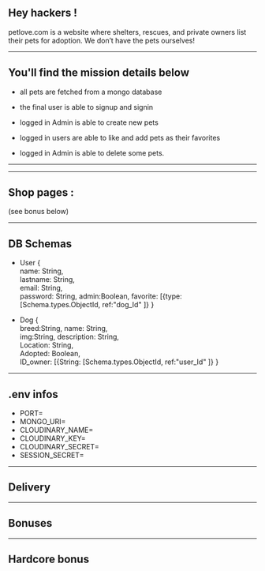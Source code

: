 ## Hey hackers !

petlove.com is a website where shelters, rescues, and private owners list their pets for adoption. We don’t have the pets ourselves!

---

## You'll find the mission details below

- all pets are fetched from a mongo database

- the final user is able to signup and signin

- logged in Admin is able to create new pets

- logged in users are able to like and add pets as their favorites

- logged in Admin is able to delete some pets.

---

---

## Shop pages :

(see bonus below)

---

## DB Schemas

- User {  
   name: String,  
   lastname: String,  
   email: String,  
   password: String,
  admin:Boolean,
  favorite: [{type: [Schema.types.ObjectId, ref:"dog_Id" ]}
  }

- Dog {  
   breed:String,
  name: String,  
  img:String,
  description: String,  
  Location: String,  
   Adopted: Boolean,  
   ID_owner: [{String: [Schema.types.ObjectId, ref:"user_Id" ]}
  }

---

## .env infos

- PORT=
- MONGO_URI=
- CLOUDINARY_NAME=
- CLOUDINARY_KEY=
- CLOUDINARY_SECRET=
- SESSION_SECRET=

---

## Delivery

---

## Bonuses

---

## Hardcore bonus
